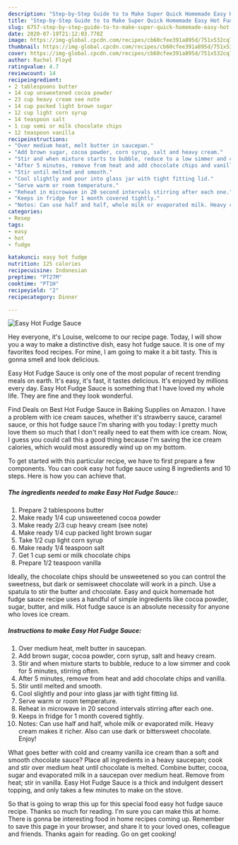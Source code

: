 ```yaml
---
description: "Step-by-Step Guide to to Make Super Quick Homemade Easy Hot Fudge Sauce"
title: "Step-by-Step Guide to to Make Super Quick Homemade Easy Hot Fudge Sauce"
slug: 6757-step-by-step-guide-to-to-make-super-quick-homemade-easy-hot-fudge-sauce
date: 2020-07-19T21:12:03.778Z
image: https://img-global.cpcdn.com/recipes/cb60cfee391a895d/751x532cq70/easy-hot-fudge-sauce-recipe-main-photo.jpg
thumbnail: https://img-global.cpcdn.com/recipes/cb60cfee391a895d/751x532cq70/easy-hot-fudge-sauce-recipe-main-photo.jpg
cover: https://img-global.cpcdn.com/recipes/cb60cfee391a895d/751x532cq70/easy-hot-fudge-sauce-recipe-main-photo.jpg
author: Rachel Floyd
ratingvalue: 4.7
reviewcount: 14
recipeingredient:
- 2 tablespoons butter
- 14 cup unsweetened cocoa powder
- 23 cup heavy cream see note
- 14 cup packed light brown sugar
- 12 cup light corn syrup
- 14 teaspoon salt
- 1 cup semi or milk chocolate chips
- 12 teaspoon vanilla
recipeinstructions:
- "Over medium heat, melt butter in saucepan."
- "Add brown sugar, cocoa powder, corn syrup, salt and heavy cream."
- "Stir and when mixture starts to bubble, reduce to a low simmer and cook for 5 minutes, stirring often."
- "After 5 minutes, remove from heat and add chocolate chips and vanilla."
- "Stir until melted and smooth."
- "Cool slightly and pour into glass jar with tight fitting lid."
- "Serve warm or room temperature."
- "Reheat in microwave in 20 second intervals stirring after each one."
- "Keeps in fridge for 1 month covered tightly."
- "Notes: Can use half and half, whole milk or evaporated milk. Heavy cream makes it richer. Also can use dark or bittersweet chocolate. Enjoy!"
categories:
- Resep
tags:
- easy
- hot
- fudge

katakunci: easy hot fudge
nutrition: 125 calories
recipecuisine: Indonesian
preptime: "PT27M"
cooktime: "PT1H"
recipeyield: "2"
recipecategory: Dinner

---
```



![Easy Hot Fudge Sauce](https://img-global.cpcdn.com/recipes/cb60cfee391a895d/751x532cq70/easy-hot-fudge-sauce-recipe-main-photo.jpg)

Hey everyone, it's Louise, welcome to our recipe page. Today, I will show you a way to make a distinctive dish, easy hot fudge sauce. It is one of my favorites food recipes. For mine, I am going to make it a bit tasty. This is gonna smell and look delicious.

Easy Hot Fudge Sauce is only one of the most popular of recent trending meals on earth. It's easy, it's fast, it tastes delicious. It's enjoyed by millions every day. Easy Hot Fudge Sauce is something that I have loved my whole life. They are fine and they look wonderful.

Find Deals on Best Hot Fudge Sauce in Baking Supplies on Amazon. I have a problem with ice cream sauces, whether it&#39;s strawberry sauce, caramel sauce, or this hot fudge sauce I&#39;m sharing with you today: I pretty much love them so much that I don&#39;t really need to eat them with ice cream. Now, I guess you could call this a good thing because I&#39;m saving the ice cream calories, which would most assuredly wind up on my bottom.


To get started with this particular recipe, we have to first prepare a few components. You can cook easy hot fudge sauce using 8 ingredients and 10 steps. Here is how you can achieve that.

##### The ingredients needed to make Easy Hot Fudge Sauce::

1. Prepare 2 tablespoons butter
1. Make ready 1/4 cup unsweetened cocoa powder
1. Make ready 2/3 cup heavy cream (see note)
1. Make ready 1/4 cup packed light brown sugar
1. Take 1/2 cup light corn syrup
1. Make ready 1/4 teaspoon salt
1. Get 1 cup semi or milk chocolate chips
1. Prepare 1/2 teaspoon vanilla


Ideally, the chocolate chips should be unsweetened so you can control the sweetness, but dark or semisweet chocolate will work in a pinch. Use a spatula to stir the butter and chocolate. Easy and quick homemade hot fudge sauce recipe uses a handful of simple ingredients like cocoa powder, sugar, butter, and milk. Hot fudge sauce is an absolute necessity for anyone who loves ice cream. 

##### Instructions to make Easy Hot Fudge Sauce:

1. Over medium heat, melt butter in saucepan.
1. Add brown sugar, cocoa powder, corn syrup, salt and heavy cream.
1. Stir and when mixture starts to bubble, reduce to a low simmer and cook for 5 minutes, stirring often.
1. After 5 minutes, remove from heat and add chocolate chips and vanilla.
1. Stir until melted and smooth.
1. Cool slightly and pour into glass jar with tight fitting lid.
1. Serve warm or room temperature.
1. Reheat in microwave in 20 second intervals stirring after each one.
1. Keeps in fridge for 1 month covered tightly.
1. Notes: Can use half and half, whole milk or evaporated milk. Heavy cream makes it richer. Also can use dark or bittersweet chocolate. Enjoy!


What goes better with cold and creamy vanilla ice cream than a soft and smooth chocolate sauce? Place all ingredients in a heavy saucepan; cook and stir over medium heat until chocolate is melted. Combine butter, cocoa, sugar and evaporated milk in a saucepan over medium heat. Remove from heat; stir in vanilla. Easy Hot Fudge Sauce is a thick and indulgent dessert topping, and only takes a few minutes to make on the stove. 

So that is going to wrap this up for this special food easy hot fudge sauce recipe. Thanks so much for reading. I'm sure you can make this at home. There is gonna be interesting food in home recipes coming up. Remember to save this page in your browser, and share it to your loved ones, colleague and friends. Thanks again for reading. Go on get cooking!
